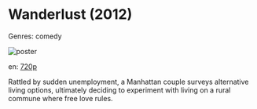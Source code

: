 # Wanderlust (2012)

Genres: comedy

![poster](http://image.tmdb.org/t/p/w500/6dbzcnxU49xtvLrqsxqODJqRN9S.jpg)

en:
  [720p](magnet:?xt=urn:btih:FA13C2DEAEF83FBC41F6DE8DBBF2EE0ED8086185&tr=udp://glotorrents.pw:6969/announce&tr=udp://tracker.opentrackr.org:1337/announce&tr=udp://torrent.gresille.org:80/announce&tr=udp://tracker.openbittorrent.com:80&tr=udp://tracker.coppersurfer.tk:6969&tr=udp://tracker.leechers-paradise.org:6969&tr=udp://p4p.arenabg.ch:1337&tr=udp://tracker.internetwarriors.net:1337)
  


Rattled by sudden unemployment, a Manhattan couple surveys alternative living options, ultimately deciding to experiment with living on a rural commune where free love rules.